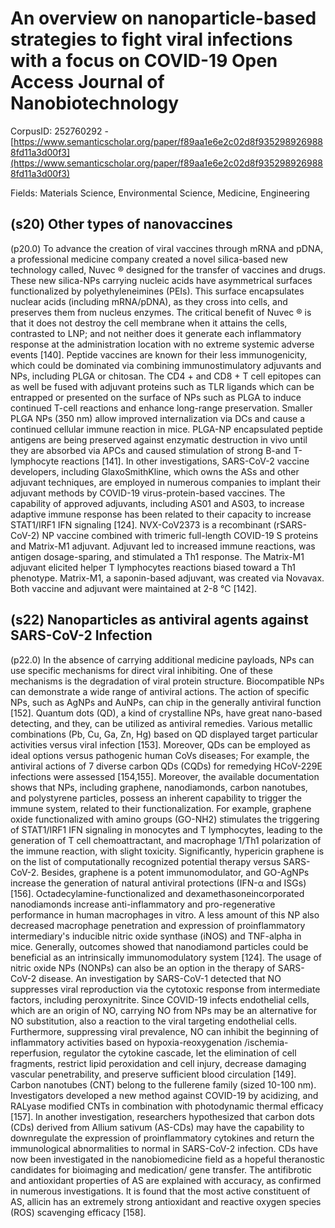 # An overview on nanoparticle-based strategies to fight viral infections with a focus on COVID-19 Open Access Journal of Nanobiotechnology

CorpusID: 252760292 - [https://www.semanticscholar.org/paper/f89aa1e6e2c02d8f9352989269888fd11a3d00f3](https://www.semanticscholar.org/paper/f89aa1e6e2c02d8f9352989269888fd11a3d00f3)

Fields: Materials Science, Environmental Science, Medicine, Engineering

## (s20) Other types of nanovaccines
(p20.0) To advance the creation of viral vaccines through mRNA and pDNA, a professional medicine company created a novel silica-based new technology called, Nuvec ® designed for the transfer of vaccines and drugs. These new silica-NPs carrying nucleic acids have asymmetrical surfaces functionalized by polyethyleneimines (PEIs). This surface encapsulates nuclear acids (including mRNA/pDNA), as they cross into cells, and preserves them from nucleus enzymes. The critical benefit of Nuvec ® is that it does not destroy the cell membrane when it attains the cells, contrasted to LNP; and not neither does it generate each inflammatory response at the administration location with no extreme systemic adverse events [140]. Peptide vaccines are known for their less immunogenicity, which could be dominated via combining immunostimulatory adjuvants and NPs, including PLGA or chitosan. The CD4 + and CD8 + T cell epitopes can as well be fused with adjuvant proteins such as TLR ligands which can be entrapped or presented on the surface of NPs such as PLGA to induce continued T-cell reactions and enhance long-range preservation. Smaller PLGA NPs (350 nm) allow improved internalization via DCs and cause a continued cellular immune reaction in mice. PLGA-NP encapsulated peptide antigens are being preserved against enzymatic destruction in vivo until they are absorbed via APCs and caused stimulation of strong B-and T-lymphocyte reactions [141]. In other investigations, SARS-CoV-2 vaccine developers, including GlaxoSmithKline, which owns the ASs and other adjuvant techniques, are employed in numerous companies to implant their adjuvant methods by COVID-19 virus-protein-based vaccines. The capability of approved adjuvants, including AS01 and AS03, to increase adaptive immune response has been related to their capacity to increase STAT1/IRF1 IFN signaling [124]. NVX-CoV2373 is a recombinant (rSARS-CoV-2) NP vaccine combined with trimeric full-length COVID-19 S proteins and Matrix-M1 adjuvant. Adjuvant led to increased immune reactions, was antigen dosage-sparing, and stimulated a Th1 response. The Matrix-M1 adjuvant elicited helper T lymphocytes reactions biased toward a Th1 phenotype. Matrix-M1, a saponin-based adjuvant, was created via Novavax. Both vaccine and adjuvant were maintained at 2-8 °C [142]. 
## (s22) Nanoparticles as antiviral agents against SARS-CoV-2 Infection
(p22.0) In the absence of carrying additional medicine payloads, NPs can use specific mechanisms for direct viral inhibiting. One of these mechanisms is the degradation of viral protein structure. Biocompatible NPs can demonstrate a wide range of antiviral actions. The action of specific NPs, such as AgNPs and AuNPs, can chip in the generally antiviral function [152]. Quantum dots (QD), a kind of crystalline NPs, have great nano-based detecting, and they, can be utilized as antiviral remedies. Various metallic combinations (Pb, Cu, Ga, Zn, Hg) based on QD displayed target particular activities versus viral infection [153]. Moreover, QDs can be employed as ideal options versus pathogenic human CoVs diseases; For example, the antiviral actions of 7 diverse carbon QDs (CQDs) for remedying HCoV-229E infections were assessed [154,155]. Moreover, the available documentation shows that NPs, including graphene, nanodiamonds, carbon nanotubes, and polystyrene particles, possess an inherent capability to trigger the immune system, related to their functionalization. For example, graphene oxide functionalized with amino groups (GO-NH2) stimulates the triggering of STAT1/IRF1 IFN signaling in monocytes and T lymphocytes, leading to the generation of T cell chemoattractant, and macrophage 1/Th1 polarization of the immune reaction, with slight toxicity. Significantly, hypericin graphene is on the list of computationally recognized potential therapy versus SARS-CoV-2. Besides, graphene is a potent immunomodulator, and GO-AgNPs increase the generation of natural antiviral protections (IFN-α and ISGs) [156]. Octadecylamine-functionalized and dexamethasoneincorporated nanodiamonds increase anti-inflammatory and pro-regenerative performance in human macrophages in vitro. A less amount of this NP also decreased macrophage penetration and expression of proinflammatory intermediary's inducible nitric oxide synthase (iNOS) and TNF-alpha in mice. Generally, outcomes showed that nanodiamond particles could be beneficial as an intrinsically immunomodulatory system [124]. The usage of nitric oxide NPs (NONPs) can also be an option in the therapy of SARS-CoV-2 disease. An investigation by SARS-CoV-1 detected that NO suppresses viral reproduction via the cytotoxic response from intermediate factors, including peroxynitrite. Since COVID-19 infects endothelial cells, which are an origin of NO, carrying NO from NPs may be an alternative for NO substitution, also a reaction to the viral targeting endothelial cells. Furthermore, suppressing viral prevalence, NO can inhibit the beginning of inflammatory activities based on hypoxia-reoxygenation /ischemia-reperfusion, regulator the cytokine cascade, let the elimination of cell fragments, restrict lipid peroxidation and cell injury, decrease damaging vascular penetrability, and preserve sufficient blood circulation [149]. Carbon nanotubes (CNT) belong to the fullerene family (sized 10-100 nm). Investigators developed a new method against COVID-19 by acidizing, and RALyase modified CNTs in combination with photodynamic thermal efficacy [157]. In another investigation, researchers hypothesized that carbon dots (CDs) derived from Allium sativum (AS-CDs) may have the capability to downregulate the expression of proinflammatory cytokines and return the immunological abnormalities to normal in SARS-CoV-2 infection. CDs have now been investigated in the nanobiomedicine field as a hopeful theranostic candidates for bioimaging and medication/ gene transfer. The antifibrotic and antioxidant properties of AS are explained with accuracy, as confirmed in numerous investigations. It is found that the most active constituent of AS, allicin has an extremely strong antioxidant and reactive oxygen species (ROS) scavenging efficacy [158].
